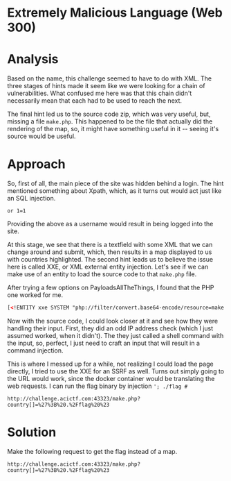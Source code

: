 # Extremely Malicious Language (Web 300)

# Analysis
Based on the name, this challenge seemed to have to do with XML. The three stages of hints made it seem like we were looking for a chain of vulnerabilities. What confused me here was that this chain didn't necessarily mean that each had to be used to reach the next.

The final hint led us to the source code zip, which was very useful, but, missing a file `make.php`. This happened to be the file that actually did the rendering of the map, so, it might have something useful in it -- seeing it's source would be useful.

# Approach
So, first of all, the main piece of the site was hidden behind a login. The hint mentioned something about Xpath, which, as it turns out would act just like an SQL injection.
```
or 1=1
```
Providing the above as a username would result in being logged into the site.

At this stage, we see that there is a textfield with some XML that we can change around and submit, which, then results in a map displayed to us with countries highlighted. The second hint leads us to believe the issue here is called XXE, or XML external entity injection. Let's see if we can make use of an entity to load the source code to that `make.php` file.

After trying a few options on PayloadsAllTheThings, I found that the PHP one worked for me.
```xml
[<!ENTITY xxe SYSTEM "php://filter/convert.base64-encode/resource=make.php"> ]
```

Now with the source code, I could look closer at it and see how they were handling their input. First, they did an odd IP address check (which I just assumed worked, when it didn't). The they just called a shell command with the input, so, perfect, I just need to craft an input that will result in a command injection.

This is where I messed up for a while, not realizing I could load the page directly, I tried to use the XXE for an SSRF as well. Turns out simply going to the URL would work, since the docker container would be translating the web requests. I can run the flag binary by injection `'; ./flag #`

```
http://challenge.acictf.com:43323/make.php?country[]=%27%3B%20.%2Fflag%20%23
```

# Solution
Make the following request to get the flag instead of a map.
```
http://challenge.acictf.com:43323/make.php?country[]=%27%3B%20.%2Fflag%20%23
```
